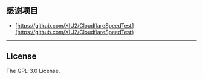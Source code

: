 ## 感谢项目

- [https://github.com/XIU2/CloudflareSpeedTest](https://github.com/XIU2/CloudflareSpeedTest)



****

## License

The GPL-3.0 License.
